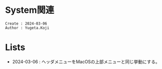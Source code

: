 System関連
===
```
Create : 2024-03-06
Author : Yugeta.Koji
```

# Lists
- 2024-03-06 : ヘッダメニューをMacOSの上部メニューと同じ挙動にする。